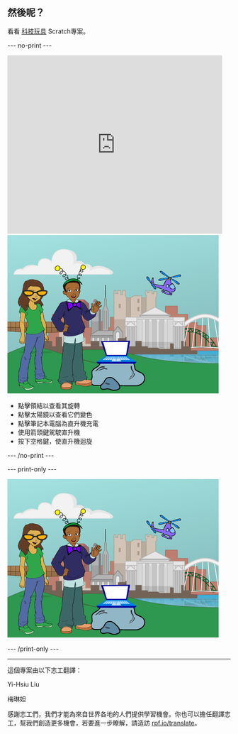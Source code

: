 ## 然後呢？

看看 [科技玩具](https://projects.raspberrypi.org/zh-TW/projects/tech-toys) Scratch專案。

--- no-print ---

<div class="scratch-preview">
  <iframe allowtransparency="true" width="485" height="402" src="https://scratch.mit.edu/projects/embed/301514002/?autostart=false" frameborder="0" scrolling="no"></iframe>
  <img src="images/toys-final.png">
</div>

+ 點擊領結以查看其旋轉
+ 點擊太陽鏡以查看它們變色
+ 點擊筆記本電腦為直升機充電
+ 使用箭頭鍵駕駛直升機
+ 按下空格鍵，使直升機迴旋

--- /no-print ---

--- print-only ---

![完成專案](images/toys-final.png)

--- /print-only ---


***
這個專案由以下志工翻譯：

Yi-Hsiu Liu

梅琳妲

感謝志工們，我們才能為來自世界各地的人們提供學習機會。你也可以擔任翻譯志工，幫我們創造更多機會，若要進一步瞭解，請造訪 [rpf.io/translate](https://rpf.io/translate)。